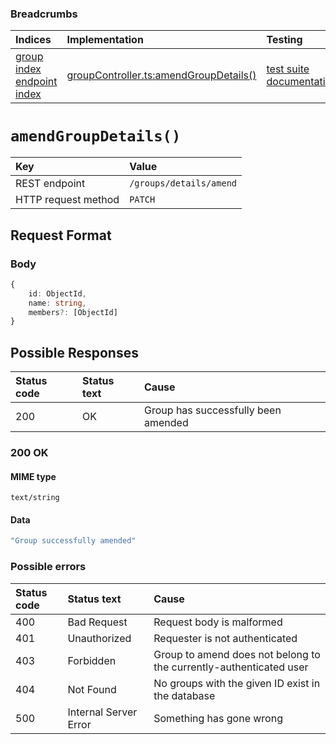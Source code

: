 ### Breadcrumbs

| Indices | Implementation | Testing |
| :----------------------------------------------------------- | :-------------------------------------------------------------------------------------------------------------------- | :--------------------------------------------------------------------------------------------------------------------------------------------------------------- |
| [group index](./index.md)<br>[endpoint index](../index.md) | [groupController.ts:amendGroupDetails()](../../../../../backend/src/controllers/groupController.ts#L28-L122) | [test suite](../../../../../backend/tests/controllers/groups/amendGroupDetails.test.ts)<br>[documentation](../../tests/groups/amendGroupDetails.test.md) |

# `amendGroupDetails()`

| Key                 | Value                   |
| :------------------ | :---------------------- |
| REST endpoint       | `/groups/details/amend` |
| HTTP request method | `PATCH`                 |

## Request Format

### Body

```typescript
{
    id: ObjectId,
    name: string,
    members?: [ObjectId]
}
```

## Possible Responses

| Status code | Status text | Cause                               |
| :---------- | :---------- | :---------------------------------- |
| 200         | OK          | Group has successfully been amended |

### 200 OK

#### MIME type

`text/string`

#### Data

```typescript
"Group successfully amended"
```

### Possible errors

| Status code | Status text           | Cause                                                              |
| :---------- | :-------------------- | :----------------------------------------------------------------- |
| 400         | Bad Request           | Request body is malformed                                          |
| 401         | Unauthorized          | Requester is not authenticated                                     |
| 403         | Forbidden             | Group to amend does not belong to the currently-authenticated user |
| 404         | Not Found             | No groups with the given ID exist in the database                  |
| 500         | Internal Server Error | Something has gone wrong                                           |
